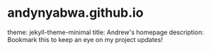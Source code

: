 # andynyabwa.github.io

theme: jekyll-theme-minimal
title: Andrew's homepage
description: Bookmark this to keep an eye on my project updates!
